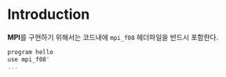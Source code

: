 
# Introduction

**MPI**를 구현하기 위해서는 코드내에 `mpi_f08` 헤더파일을 반드시 포함한다.
```bash
program hello
use mpi_f08'
...
```
